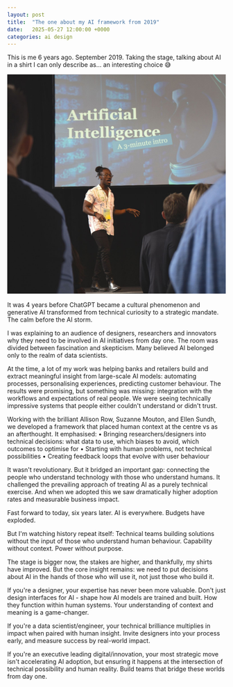 ```yaml
---
layout: post
title:  "The one about my AI framework from 2019"
date:   2025-05-27 12:00:00 +0000
categories: ai design
---
```


This is me 6 years ago. September 2019. Taking the stage, talking about AI in a shirt I can only describe as... an interesting choice 😅

![Tey Bannerman on stage in 2019 talking about AI](/images/tey-bannerman-ai-talk-2019.jpeg)

It was 4 years before ChatGPT became a cultural phenomenon and generative AI transformed from technical curiosity to a strategic mandate. The calm before the AI storm.

I was explaining to an audience of designers, researchers and innovators why they need to be involved in AI initiatives from day one. The room was divided between fascination and skepticism. Many believed AI belonged only to the realm of data scientists.

At the time, a lot of my work was helping banks and retailers build and extract meaningful insight from large-scale AI models: automating processes, personalising experiences, predicting customer behaviour. The results were promising, but something was missing: integration with the workflows and expectations of real people. We were seeing technically impressive systems that people either couldn't understand or didn't trust.

Working with the brilliant Allison Row, Suzanne Mouton, and Ellen Sundh, we developed a framework that placed human context at the centre vs as an afterthought. It emphasised:
• Bringing researchers/designers into technical decisions: what data to use, which biases to avoid, which outcomes to optimise for
• Starting with human problems, not technical possibilities
• Creating feedback loops that evolve with user behaviour

It wasn't revolutionary. But it bridged an important gap: connecting the people who understand technology with those who understand humans. It challenged the prevailing approach of treating AI as a purely technical exercise. And when we adopted this we saw dramatically higher adoption rates and measurable business impact.

Fast forward to today, six years later.
AI is everywhere.
Budgets have exploded.

But I'm watching history repeat itself:
Technical teams building solutions without the input of those who understand human behaviour.
Capability without context.
Power without purpose.

The stage is bigger now, the stakes are higher, and thankfully, my shirts have improved. But the core insight remains: we need to put decisions about AI in the hands of those who will use it, not just those who build it.

If you're a designer, your expertise has never been more valuable. Don't just design interfaces for AI - shape how AI models are trained and built. How they function within human systems. Your understanding of context and meaning is a game-changer.

If you're a data scientist/engineer, your technical brilliance multiplies in impact when paired with human insight. Invite designers into your process early, and measure success by real-world impact.

If you're an executive leading digital/innovation, your most strategic move isn't accelerating AI adoption, but ensuring it happens at the intersection of technical possibility and human reality. Build teams that bridge these worlds from day one.